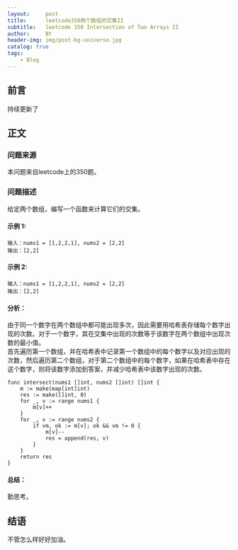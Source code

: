 ```yaml
---
layout:     post
title:      leetcode350两个数组的交集II
subtitle:   leetcode 350 Intersection of Two Arrays II
author:     BY
header-img: img/post-bg-universe.jpg
catalog: true
tags:
    - Blog
---
```



## 前言

持续更新了

## 正文

### 问题来源

本问题来自leetcode上的350题。  

### 问题描述

给定两个数组，编写一个函数来计算它们的交集。  

#### 示例 1:
```
输入：nums1 = [1,2,2,1], nums2 = [2,2]
输出：[2,2]
```

#### 示例 2:
```
输入：nums1 = [1,2,2,1], nums2 = [2,2]
输出：[2,2]
```

#### 分析：  
由于同一个数字在两个数组中都可能出现多次，因此需要用哈希表存储每个数字出现的次数。对于一个数字，其在交集中出现的次数等于该数字在两个数组中出现次数的最小值。  
首先遍历第一个数组，并在哈希表中记录第一个数组中的每个数字以及对应出现的次数，然后遍历第二个数组，对于第二个数组中的每个数字，如果在哈希表中存在这个数字，则将该数字添加到答案，并减少哈希表中该数字出现的次数。  
```
func intersect(nums1 []int, nums2 []int) []int {
    m := make(map[int]int)
    res := make([]int, 0)
    for _, v := range nums1 {
        m[v]++
    }
    for _, v := range nums2 {
        if vm, ok := m[v]; ok && vm != 0 {
            m[v]--
            res = append(res, v)
        }
    }
    return res
}
```

#### 总结：
勤思考。  

## 结语
不管怎么样好好加油。  
